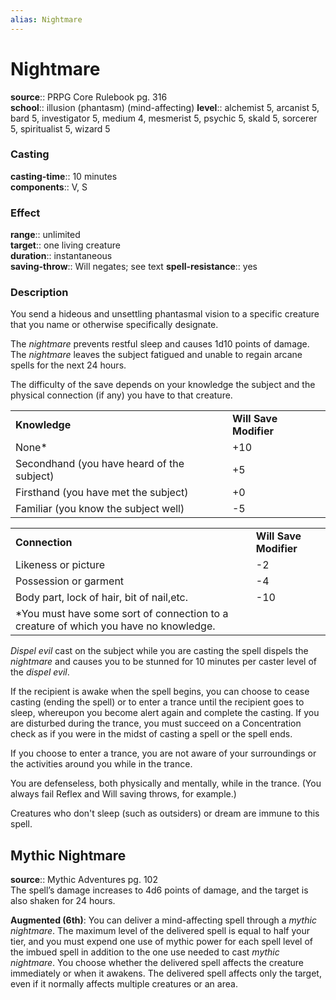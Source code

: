 ```yaml
---
alias: Nightmare
---
```


# Nightmare 

**source**:: PRPG Core Rulebook pg. 316  
**school**:: illusion (phantasm) (mind-affecting)
**level**:: alchemist 5, arcanist 5, bard 5, investigator 5, medium 4, mesmerist 5, psychic 5, skald 5, sorcerer 5, spiritualist 5, wizard 5

### Casting 

**casting-time**:: 10 minutes  
**components**:: V, S

### Effect 

**range**:: unlimited  
**target**:: one living creature  
**duration**:: instantaneous  
**saving-throw**:: Will negates; see text
**spell-resistance**:: yes

### Description 

You send a hideous and unsettling phantasmal vision to a specific creature that you name or otherwise specifically designate.  
  
The *nightmare* prevents restful sleep and causes 1d10 points of damage. The *nightmare* leaves the subject fatigued and unable to regain arcane spells for the next 24 hours.  
  
The difficulty of the save depends on your knowledge the subject and the physical connection (if any) you have to that creature.  
  

|                                            |                        |
|--------------------------------------------|------------------------|
| **Knowledge**                              | **Will Save Modifier** |
| None\*                                     | +10                    |
| Secondhand (you have heard of the subject) | +5                     |
| Firsthand (you have met the subject)       | +0                     |
| Familiar (you know the subject well)       | -5                     |

|                                                                                       |                        |
|---------------------------------------------------------------------------------------|------------------------|
| **Connection**                                                                        | **Will Save Modifier** |
| Likeness or picture                                                                   | -2                     |
| Possession or garment                                                                 | -4                     |
| Body part, lock of hair, bit of nail,etc.                                             | -10                    |
| \*You must have some sort of connection to a creature of which you have no knowledge. |                        |

  
*Dispel evil* cast on the subject while you are casting the spell dispels the *nightmare* and causes you to be stunned for 10 minutes per caster level of the *dispel evil*.  
  
If the recipient is awake when the spell begins, you can choose to cease casting (ending the spell) or to enter a trance until the recipient goes to sleep, whereupon you become alert again and complete the casting. If you are disturbed during the trance, you must succeed on a Concentration check as if you were in the midst of casting a spell or the spell ends.  
  
If you choose to enter a trance, you are not aware of your surroundings or the activities around you while in the trance.  
  
You are defenseless, both physically and mentally, while in the trance. (You always fail Reflex and Will saving throws, for example.)  
  
Creatures who don't sleep (such as outsiders) or dream are immune to this spell.

## Mythic Nightmare 

**source**:: Mythic Adventures pg. 102  
The spell’s damage increases to 4d6 points of damage, and the target is also shaken for 24 hours.  
  
**Augmented (6th)**: You can deliver a mind-affecting spell through a *mythic nightmare*. The maximum level of the delivered spell is equal to half your tier, and you must expend one use of mythic power for each spell level of the imbued spell in addition to the one use needed to cast *mythic nightmare*. You choose whether the delivered spell affects the creature immediately or when it awakens. The delivered spell affects only the target, even if it normally affects multiple creatures or an area.
